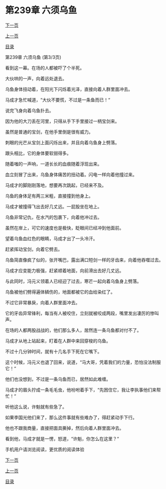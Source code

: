 <h1>第239章    六须乌鱼</h1>
            <div><p><a href="./0717_%E7%AC%AC240%E7%AB%A0_%E4%B9%8C%E9%B1%BC%E5%85%A5%E6%B0%B4.md">下一页</a></p><p><a href="./0715_%E7%AC%AC239%E7%AB%A0_%E5%85%AD%E9%A1%BB%E4%B9%8C%E9%B1%BC.md">上一页</a></p><p><a href="../">目录</a></p></div>
            <div><p>第239章    六须乌鱼 (第3/3页)</p><p>看到这一幕。在场的人都被吓了个半死。</p><p>大伙哄的一声，向着远处退去。</p><p>乌鱼身体扭动着，在阳光下闪烁着光泽，直接向着人群里面冲去。</p><p>马成才急忙喊道，“大伙不要慌，不过是一条鱼而已！“</p><p>说完飞身向着乌鱼扑去。</p><p>因为他的大刀丢在河里，只得从手下手里接过一柄宝剑来。</p><p>虽然是普通的宝剑，在他手里倒是很有威力。</p><p>刺眼的光芒从宝剑上面闪烁出来，并且向着乌鱼身上劈落。</p><p>跟头相比，它的身体要软弱得多。</p><p>随着嗤的一声响，一道长长的血痕随着浮现出来。</p><p>血立刻冒了出来，乌鱼身体痛苦的扭动着。闪电一样向着他撞过来。</p><p>马成才的脚刚刚落地，想要再次跳起，已经来不及。</p><p>乌鱼的身体足有两三米粗，直接撞到他身上。</p><p>马成才被撞得飞出去好几丈远。一屁股坐在地上。</p><p>乌鱼非常记仇，在水汽的包裹下，向着他冲过去。</p><p>虽然在岸上，可它的速度也是极快，眨眼间已经冲到他面前。</p><p>望着乌鱼血红色的眼睛，马成才出了一头冷汗。</p><p>赶紧挥动宝剑，向着它劈去。</p><p>乌鱼简直像疯了似的，张开嘴巴，露出满口短剑一样的牙齿来，向着他吞噬过去。</p><p>马成才应变能力极强，赶紧顺着地面，向前滑出去好几丈远。</p><p>与此同时，冯元义领着人已经迎了过去，寒芒一起向着乌鱼身上劈落。</p><p>乌鱼被他们劈得遍体鳞伤的，地面都被它的血给染红了。</p><p>不过它非常暴戾，向着人群里面冲去。</p><p>它的牙齿异常锋利，每当有人被咬住，立刻就被咬成两段，嘴里发出凄厉的惨叫声。</p><p>在场的人都两股战战的，他们那么多人，居然连一条乌鱼都对付不了。</p><p>马成才从地上站起来，盯着在人群中来回穿梭的乌鱼。</p><p>不过十几分钟时间，就有十几名手下死在它嘴下。</p><p>这个时候，冯元义也退了回来，说道，“马大哥，凭着我们的力量，恐怕没法制服它！“</p><p>他们也没想到，不过是一条乌鱼而已，居然如此难缠。</p><p>马成才的眉头拧成一条毛毛虫，他吩咐着手下，“先困住它，我让李执事他们来帮忙！“</p><p>听他这么说，许魁就有些急了。</p><p>如果李国光他们来了，那么这件事就有些难办了，得赶紧动手下行。</p><p>他也不跟我商量，直接把面具撕掉，然后向着人群里面冲去。</p><p>看到他，马成才就是一愣，怒道，“许魁，你怎么在这里？“</p><p>手机用户请浏览阅读，更优质的阅读体验</p></div>
            <div><p><a href="./0717_%E7%AC%AC240%E7%AB%A0_%E4%B9%8C%E9%B1%BC%E5%85%A5%E6%B0%B4.md">下一页</a></p><p><a href="./0715_%E7%AC%AC239%E7%AB%A0_%E5%85%AD%E9%A1%BB%E4%B9%8C%E9%B1%BC.md">上一页</a></p><p><a href="../">目录</a></p></div>